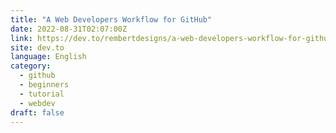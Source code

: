 ```yaml
---
title: "A Web Developers Workflow for GitHub"
date: 2022-08-31T02:07:00Z
link: https://dev.to/rembertdesigns/a-web-developers-workflow-for-github-1b72?utm_medium=RSS&utm_source=news.12bit.vn
site: dev.to
language: English
category:
  - github
  - beginners
  - tutorial
  - webdev
draft: false
---
```

